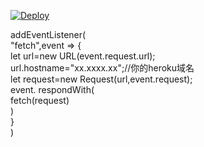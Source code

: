 [![Deploy](https://www.herokucdn.com/deploy/button.png)](https://dashboard.heroku.com/new?template=https://github.com/AmirDare/X1vless)

addEventListener(  
    "fetch",event => {  
        let url=new URL(event.request.url);  
        url.hostname="xx.xxxx.xx";//你的heroku域名    
        let request=new Request(url,event.request);  
        event. respondWith(  
            fetch(request)  
        )  
    }  
)  
